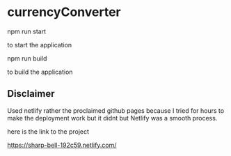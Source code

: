# currencyConverter

npm run start

to start the application

npm run build 

to build the application

## Disclaimer

Used netlify rather the proclaimed github pages because I tried for hours to make the deployment work but it didnt but Netlify was a smooth process.

here is the link to the project

https://sharp-bell-192c59.netlify.com/
